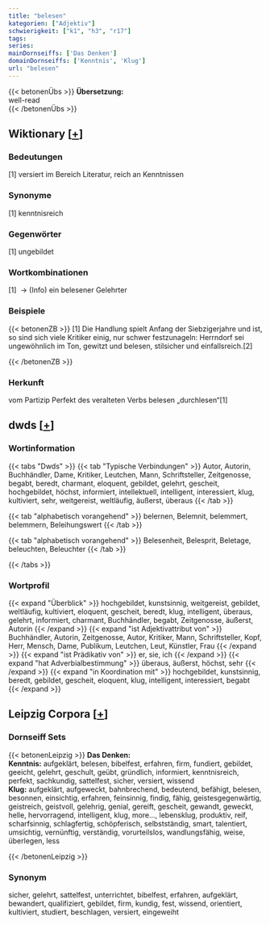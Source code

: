 ```yaml
---
title: "belesen"
kategorien: ["Adjektiv"]
schwierigkeit: ["k1", "h3", "r17"]
tags:
series:
mainDornseiffs: ['Das Denken']
domainDornseiffs: ['Kenntnis', 'Klug']
url: "belesen"
---
```


{{< betonenÜbs >}}
**Übersetzung:**  
well-read  
{{< /betonenÜbs >}}

## Wiktionary [[+](https://de.wiktionary.org/wiki/belesen)]

### Bedeutungen
[1] versiert im Bereich Literatur, reich an Kenntnissen  

### Synonyme
[1] kenntnisreich  

### Gegenwörter
[1] ungebildet  

### Wortkombinationen
[1]  -> (Info) ein belesener Gelehrter  

### Beispiele
{{< betonenZB >}}
[1] Die Handlung spielt Anfang der Siebzigerjahre und ist, so sind sich viele Kritiker einig, nur schwer festzunageln: Herrndorf sei ungewöhnlich im Ton, gewitzt und belesen, stilsicher und einfallsreich.[2]  

{{< /betonenZB >}}
### Herkunft
vom Partizip Perfekt des veralteten Verbs belesen „durchlesen“[1]  



## dwds [[+](https://www.dwds.de/wb/belesen)]

### Wortinformation
{{< tabs "Dwds" >}}
{{< tab "Typische Verbindungen" >}}
Autor, Autorin, Buchhändler, Dame, Kritiker, Leutchen, Mann, Schriftsteller, Zeitgenosse, begabt, beredt, charmant, eloquent, gebildet, gelehrt, gescheit, hochgebildet, höchst, informiert, intellektuell, intelligent, interessiert, klug, kultiviert, sehr, weitgereist, weltläufig, äußerst, überaus
{{< /tab >}}

{{< tab "alphabetisch vorangehend" >}}
belernen, Belemnit, belemmert, belemmern, Beleihungswert
{{< /tab >}}

{{< tab "alphabetisch vorangehend" >}}
Belesenheit, Belesprit, Beletage, beleuchten, Beleuchter
{{< /tab >}}

{{< /tabs >}}

### Wortprofil
{{< expand "Überblick" >}} hochgebildet, kunstsinnig, weitgereist, gebildet, weltläufig, kultiviert, eloquent, gescheit, beredt, klug, intelligent, überaus, gelehrt, informiert, charmant, Buchhändler, begabt, Zeitgenosse, äußerst, Autorin {{< /expand >}}
{{< expand "ist Adjektivattribut von" >}} Buchhändler, Autorin, Zeitgenosse, Autor, Kritiker, Mann, Schriftsteller, Kopf, Herr, Mensch, Dame, Publikum, Leutchen, Leut, Künstler, Frau {{< /expand >}}
{{< expand "ist Prädikativ von" >}} er, sie, ich {{< /expand >}}
{{< expand "hat Adverbialbestimmung" >}} überaus, äußerst, höchst, sehr {{< /expand >}}
{{< expand "in Koordination mit" >}} hochgebildet, kunstsinnig, beredt, gebildet, gescheit, eloquent, klug, intelligent, interessiert, begabt {{< /expand >}}

## Leipzig Corpora [[+](https://corpora.uni-leipzig.de/en/res?word=belesen&corpusId=deu_newscrawl-public_2018)]

### Dornseiff Sets
{{< betonenLeipzig >}}
**Das Denken:**  
**Kenntnis:** aufgeklärt, belesen, bibelfest, erfahren, firm, fundiert, gebildet, geeicht, gelehrt, geschult, geübt, gründlich, informiert, kenntnisreich, perfekt, sachkundig, sattelfest, sicher, versiert, wissend  
**Klug:** aufgeklärt, aufgeweckt, bahnbrechend, bedeutend, befähigt, belesen, besonnen, einsichtig, erfahren, feinsinnig, findig, fähig, geistesgegenwärtig, geistreich, geistvoll, gelehrig, genial, gereift, gescheit, gewandt, geweckt, helle, hervorragend, intelligent, klug, more..., lebensklug, produktiv, reif, scharfsinnig, schlagfertig, schöpferisch, selbstständig, smart, talentiert, umsichtig, vernünftig, verständig, vorurteilslos, wandlungsfähig, weise, überlegen, less  

{{< /betonenLeipzig >}}

### Synonym
sicher, gelehrt, sattelfest, unterrichtet, bibelfest, erfahren, aufgeklärt, bewandert, qualifiziert, gebildet, firm, kundig, fest, wissend, orientiert, kultiviert, studiert, beschlagen, versiert, eingeweiht

